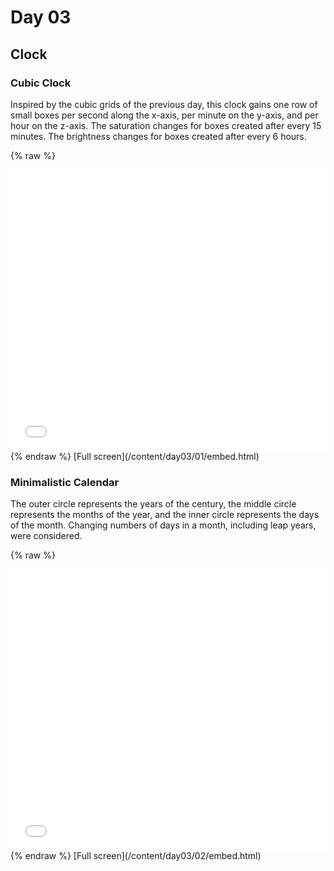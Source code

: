 # Day 03

## Clock

### Cubic Clock

Inspired by the cubic grids of the previous day, this clock gains one row of small boxes per second along the x-axis, per minute on the y-axis, and per hour on the z-axis. The saturation changes for boxes created after every 15 minutes. The brightness changes for boxes created after every 6 hours.

{% raw %}
<iframe src="content/day03/01/embed.html" width="100%" height="450" frameborder="no"></iframe>
{% endraw %}
[Full screen](/content/day03/01/embed.html)

### Minimalistic Calendar

The outer circle represents the years of the century, the middle circle represents the months of the year, and the inner circle represents the days of the month. Changing numbers of days in a month, including leap years, were considered.

{% raw %}
<iframe src="content/day03/02/embed.html" width="100%" height="450" frameborder="no"></iframe>
{% endraw %}
[Full screen](/content/day03/02/embed.html)